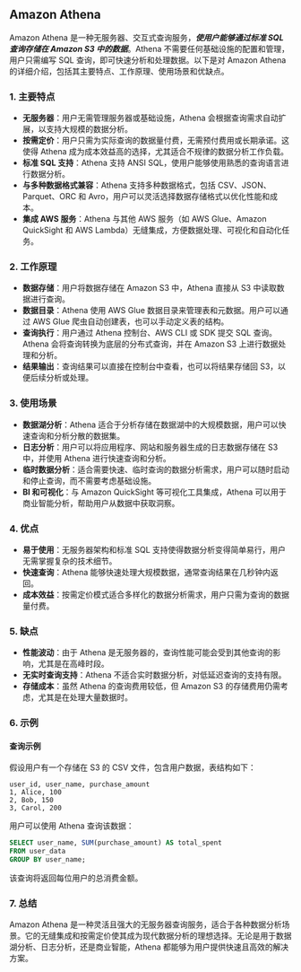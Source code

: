 ## Amazon Athena

Amazon Athena 是一种无服务器、交互式查询服务，***使用户能够通过标准 SQL 查询存储在 Amazon S3 中的数据***。Athena 不需要任何基础设施的配置和管理，用户只需编写 SQL 查询，即可快速分析和处理数据。以下是对 Amazon Athena 的详细介绍，包括其主要特点、工作原理、使用场景和优缺点。

### 1. **主要特点**
- **无服务器**：用户无需管理服务器或基础设施，Athena 会根据查询需求自动扩展，以支持大规模的数据分析。
- **按需定价**：用户只需为实际查询的数据量付费，无需预付费用或长期承诺。这使得 Athena 成为成本效益高的选择，尤其适合不规律的数据分析工作负载。
- **标准 SQL 支持**：Athena 支持 ANSI SQL，使用户能够使用熟悉的查询语言进行数据分析。
- **与多种数据格式兼容**：Athena 支持多种数据格式，包括 CSV、JSON、Parquet、ORC 和 Avro，用户可以灵活选择数据存储格式以优化性能和成本。
- **集成 AWS 服务**：Athena 与其他 AWS 服务（如 AWS Glue、Amazon QuickSight 和 AWS Lambda）无缝集成，方便数据处理、可视化和自动化任务。

### 2. **工作原理**
- **数据存储**：用户将数据存储在 Amazon S3 中，Athena 直接从 S3 中读取数据进行查询。
- **数据目录**：Athena 使用 AWS Glue 数据目录来管理表和元数据。用户可以通过 AWS Glue 爬虫自动创建表，也可以手动定义表的结构。
- **查询执行**：用户通过 Athena 控制台、AWS CLI 或 SDK 提交 SQL 查询。Athena 会将查询转换为底层的分布式查询，并在 Amazon S3 上进行数据处理和分析。
- **结果输出**：查询结果可以直接在控制台中查看，也可以将结果存储回 S3，以便后续分析或处理。

### 3. **使用场景**
- **数据湖分析**：Athena 适合于分析存储在数据湖中的大规模数据，用户可以快速查询和分析分散的数据集。
- **日志分析**：用户可以将应用程序、网站和服务器生成的日志数据存储在 S3 中，并使用 Athena 进行快速查询和分析。
- **临时数据分析**：适合需要快速、临时查询的数据分析需求，用户可以随时启动和停止查询，而不需要考虑基础设施。
- **BI 和可视化**：与 Amazon QuickSight 等可视化工具集成，Athena 可以用于商业智能分析，帮助用户从数据中获取洞察。

### 4. **优点**
- **易于使用**：无服务器架构和标准 SQL 支持使得数据分析变得简单易行，用户无需掌握复杂的技术细节。
- **快速查询**：Athena 能够快速处理大规模数据，通常查询结果在几秒钟内返回。
- **成本效益**：按需定价模式适合多样化的数据分析需求，用户只需为查询的数据量付费。

### 5. **缺点**
- **性能波动**：由于 Athena 是无服务器的，查询性能可能会受到其他查询的影响，尤其是在高峰时段。
- **无实时查询支持**：Athena 不适合实时数据分析，对低延迟查询的支持有限。
- **存储成本**：虽然 Athena 的查询费用较低，但 Amazon S3 的存储费用仍需考虑，尤其是在处理大量数据时。

### 6. **示例**
#### 查询示例
假设用户有一个存储在 S3 的 CSV 文件，包含用户数据，表结构如下：
```plaintext
user_id, user_name, purchase_amount
1, Alice, 100
2, Bob, 150
3, Carol, 200
```
用户可以使用 Athena 查询该数据：
```sql
SELECT user_name, SUM(purchase_amount) AS total_spent
FROM user_data
GROUP BY user_name;
```
该查询将返回每位用户的总消费金额。

### 7. **总结**
Amazon Athena 是一种灵活且强大的无服务器查询服务，适合于各种数据分析场景。它的无缝集成和按需定价使其成为现代数据分析的理想选择。无论是用于数据湖分析、日志分析，还是商业智能，Athena 都能够为用户提供快速且高效的解决方案。